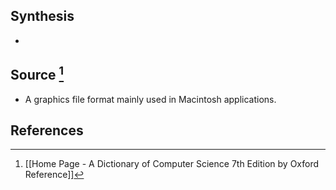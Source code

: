 ## Synthesis
- 
## Source [^1]
- A graphics file format mainly used in Macintosh applications.
## References

[^1]: [[Home Page - A Dictionary of Computer Science 7th Edition by Oxford Reference]]